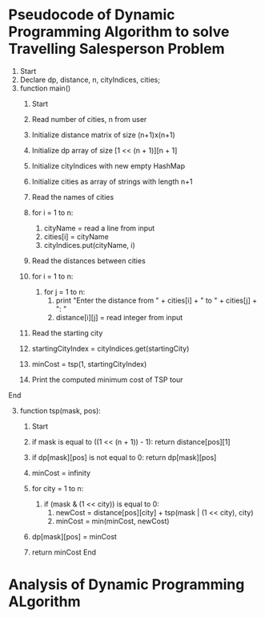 # Pseudocode of Dynamic Programming Algorithm to solve Travelling Salesperson Problem

1. Start
2. Declare dp, distance, n, cityIndices, cities;
3. function main()
      1. Start
      2. Read number of cities, n from user
      3. Initialize distance matrix of size (n+1)x(n+1)
      4. Initialize dp array of size [1 << (n + 1)][n + 1]
      5. Initialize cityIndices with new empty HashMap
      6. Initialize cities as array of strings with length n+1
      7. Read the names of cities 
      8. for i = 1 to n:
            1. cityName = read a line from input
            2. cities[i] = cityName
            3. cityIndices.put(cityName, i)

      9. Read the distances between cities 
     10. for i = 1 to n:
            1. for j = 1 to n:
                  1. print "Enter the distance from " + cities[i] + " to " + cities[j] + ": "
                  2. distance[i][j] = read integer from input

      11. Read the starting city
      12. startingCityIndex = cityIndices.get(startingCity)
      13. minCost = tsp(1, startingCityIndex)
      14. Print the computed minimum cost of TSP tour 

End

3. function tsp(mask, pos): 
    1. Start 
    2. if mask is equal to ((1 << (n + 1)) - 1):
            return distance[pos][1]
    
    3. if dp[mask][pos] is not equal to 0:
            return dp[mask][pos]
    
    4. minCost = infinity
    
    5. for city = 1 to n:
          1. if (mask & (1 << city)) is equal to 0:
                1. newCost = distance[pos][city] + tsp(mask | (1 << city), city)
                2. minCost = min(minCost, newCost)
    
    6. dp[mask][pos] = minCost
    
    7. return minCost
End

# Analysis of Dynamic Programming ALgorithm

